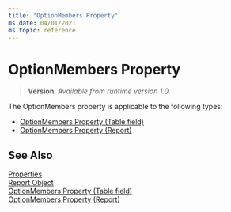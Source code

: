 ```yaml
---
title: "OptionMembers Property"
ms.date: 04/01/2021
ms.topic: reference
---
```


# OptionMembers Property
> **Version**: _Available from runtime version 1.0._

The OptionMembers property is applicable to the following types: 
- [OptionMembers Property (Table field)](devenv-optionmembers-field-property.md)   
- [OptionMembers Property (Report)](devenv-optionmembers-report-property.md)


## See Also  
[Properties](devenv-properties.md)   
[Report Object](../devenv-report-object.md)   
[OptionMembers Property (Table field)](devenv-optionmembers-field-property.md)   
[OptionMembers Property (Report)](devenv-optionmembers-report-property.md)